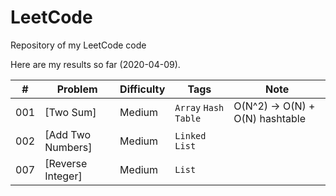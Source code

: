 # LeetCode
Repository of my LeetCode code

Here are my results so far (2020-04-09).

| # | Problem | Difficulty | Tags | Note |
| :---: | ---- | ---- | ---- | ----- |
| 001 | [Two Sum] | Medium | `Array` `Hash Table`  | O(N^2) -> O(N) + O(N) hashtable | 
| 002 | [Add Two Numbers] | Medium | `Linked List`  | | 
| 007 | [Reverse Integer] | Medium | `List`  | | 
